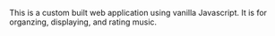 This is a custom built web application using vanilla Javascript. It is for organzing, displaying, and rating music.
